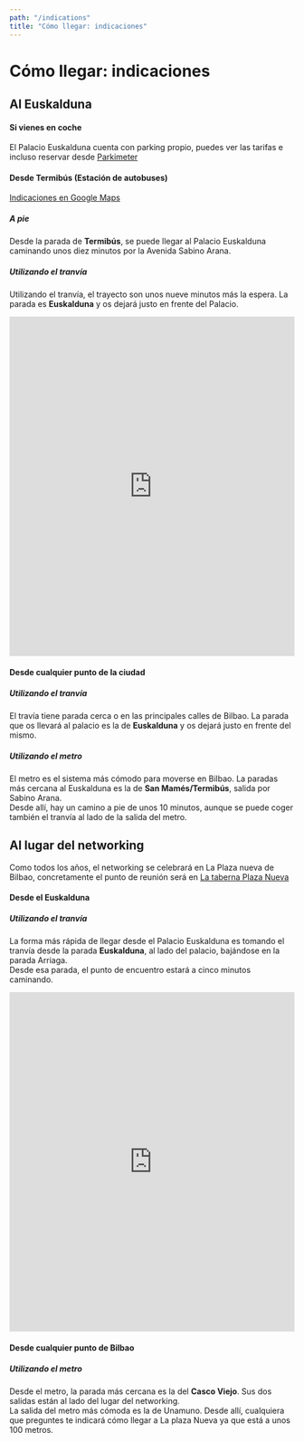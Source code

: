 ```yaml
---
path: "/indications"
title: "Cómo llegar: indicaciones"
---
```

# Cómo llegar: indicaciones


## Al Euskalduna

#### Si vienes en coche

El Palacio Euskalduna cuenta con parking propio, puedes ver las tarifas e incluso reservar desde [Parkimeter](https://parkimeter.es/parking-bilbao-bilbo/parking-palacio-euskalduna?utm_source=google&utm_medium=cpc&utm_campaign=es_bilbao&utm_term=%2Bparking%20%2Beuskalduna&gclid=EAIaIQobChMInPmjhPvy2AIVirztCh1cZQHbEAAYASAAEgLZlvD_BwE)

#### Desde Termibús (Estación de autobuses)

[Indicaciones en Google Maps](https://www.google.es/maps/dir/Termibus,+48013+Bilbao,+Vizcaya/Euskalduna+Jauregia,+Avenida+Abandoibarra,+Bilbao/@43.2634147,-2.9511644,16z/data=!3m2!4b1!5s0xd4e50247040988f:0x5d0e13056d28eaab!4m16!4m15!1m5!1m1!1s0xd4e503052656b91:0x521b8e34f20a4d03!2m2!1d-2.949485!2d43.260349!1m5!1m1!1s0xd4e502463ab4003:0xdd291c55d656c0a1!2m2!1d-2.944521!2d43.266915!2m1!5e3!3e3)

##### A pie

Desde la parada de **Termibús**, se puede llegar al Palacio Euskalduna caminando unos diez minutos por la Avenida Sabino Arana.

##### Utilizando el tranvía

Utilizando el tranvía, el trayecto son unos nueve minutos más la espera. La parada es **Euskalduna** y os dejará justo en frente del Palacio.

<iframe src="https://www.google.com/maps/embed?pb=!1m28!1m12!1m3!1d5810.855409805568!2d-2.951396872423114!3d43.263414679410594!2m3!1f0!2f0!3f0!3m2!1i1024!2i768!4f13.1!4m13!3e2!4m5!1s0xd4e503052656b91%3A0x521b8e34f20a4d03!2sTermibus%2C+48013+Bilbao%2C+Vizcaya!3m2!1d43.260349!2d-2.9494849999999997!4m5!1s0xd4e502463ab4003%3A0xdd291c55d656c0a1!2sEuskalduna+Jauregia%2C+Avenida+Abandoibarra%2C+Bilbao!3m2!1d43.266915!2d-2.944521!5e0!3m2!1ses!2ses!4v1516876097293" width="100%" height="600" frameborder="0" style="border:0" allowfullscreen=""></iframe>

#### Desde cualquier punto de la ciudad

##### Utilizando el tranvía

El travía tiene parada cerca o en las principales calles de Bilbao. La parada que os llevará al palacio es la de **Euskalduna** y os dejará justo en frente del mismo.

##### Utilizando el metro

El metro es el sistema más cómodo para moverse en Bilbao. La paradas más cercana al Euskalduna es la de **San Mamés/Termibús**, salida por Sabino Arana.  
Desde allí, hay un camino a pie de unos 10 minutos, aunque se puede coger también el tranvía al lado de la salida del metro.

## Al lugar del networking

Como todos los años, el networking se celebrará en La Plaza nueva de Bilbao, concretamente el punto de reunión será en [La taberna Plaza Nueva](https://www.google.es/maps/place/Taberna+Plaza+Nueva/@43.2590282,-2.9245419,17z/data=!3m1!4b1!4m5!3m4!1s0xd4e4fc9520cb73d:0x5b9d055ecdf5932!8m2!3d43.2590243!4d-2.9223532)

#### Desde el Euskalduna

##### Utilizando el tranvía

La forma más rápida de llegar desde el Palacio Euskalduna es tomando el tranvía desde la parada **Euskalduna**, al lado del palacio, bajándose en la parada Arriaga.  
Desde esa parada, el punto de encuentro estará a cinco minutos caminando.

<iframe src="https://www.google.com/maps/embed?pb=!1m28!1m12!1m3!1d1452.8175600218324!2d-2.9249836417350528!3d43.259068448137285!2m3!1f0!2f0!3f0!3m2!1i1024!2i768!4f13.1!4m13!3e6!4m5!1s0xd4e4fce6f06295f%3A0x250cfb3d6c62fa25!2sArriaga%2C+Bilbao!3m2!1d43.259119999999996!2d-2.9258287!4m5!1s0xd4e4fc9520cb73d%3A0x5b9d055ecdf5932!2sTaberna+Plaza+Nueva%2C+Nueva+Plaza%2C+Bilbao!3m2!1d43.2590243!2d-2.9223532!5e0!3m2!1ses!2ses!4v1516877097348" width="100%" height="600" frameborder="0" style="border:0" allowfullscreen=""></iframe>

#### Desde cualquier punto de Bilbao

##### Utilizando el metro

Desde el metro, la parada más cercana es la del **Casco Viejo**. Sus dos salidas están al lado del lugar del networking.  
La salida del metro más cómoda es la de Unamuno. Desde allí, cualquiera que preguntes te indicará cómo llegar a La plaza Nueva ya que está a unos 100 metros.

